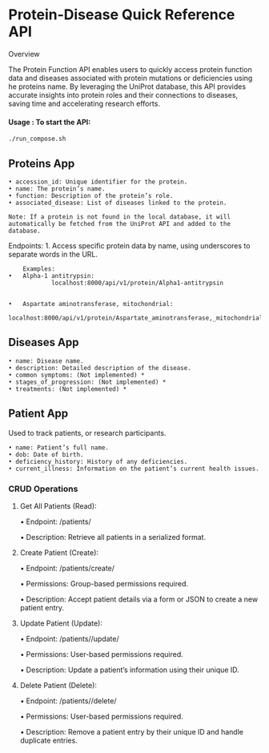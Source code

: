 # Protein-Disease Quick Reference API

Overview

The Protein Function API enables users to quickly access protein function data and diseases associated with protein mutations or deficiencies using he proteins name. By leveraging the UniProt database, this API provides accurate insights into protein roles and their connections to diseases, saving time and accelerating research efforts.

#### Usage : To start the API:

```
./run_compose.sh
```

## Proteins App
	• accession_id: Unique identifier for the protein.
	• name: The protein’s name.
	• function: Description of the protein’s role.
	• associated_disease: List of diseases linked to the protein.

`Note: If a protein is not found in the local database, it will automatically be fetched from the UniProt API and added to the database.`

Endpoints:
	1.	Access specific protein data by name, using underscores to separate words in the URL.
        
        Examples:
	•	Alpha-1 antitrypsin: 
                localhost:8000/api/v1/protein/Alpha1-antitrypsin


	•	Aspartate aminotransferase, mitochondrial:
                        localhost:8000/api/v1/protein/Aspartate_aminotransferase,_mitochondrial

## Diseases App

	• name: Disease name.
	• description: Detailed description of the disease.
	• common symptoms: (Not implemented) *
	• stages_of_progression: (Not implemented) *
	• treatments: (Not implemented) *

## Patient App
Used to track patients, or research participants. 

	• name: Patient’s full name.
	• dob: Date of birth.
	• deficiency_history: History of any deficiencies.
	• current_illness: Information on the patient’s current health issues.

### CRUD Operations

1. Get All Patients (Read):

	• Endpoint: /patients/

	•	Description: Retrieve all patients in a serialized format.

2. Create Patient (Create):

	•	Endpoint: /patients/create/

	•	Permissions: Group-based permissions required.

	•	Description: Accept patient details via a form or JSON to create a new patient entry.

3. Update Patient (Update):

	•	Endpoint: /patients/<id>/update/

	•	Permissions: User-based permissions required.

	•	Description: Update a patient’s information using their unique ID.

4. Delete Patient (Delete):

	•	Endpoint: /patients/<id>/delete/

	•	Permissions: User-based permissions required.

	•	Description: Remove a patient entry by their unique ID and handle duplicate entries.